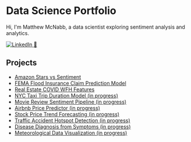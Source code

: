 <link rel="stylesheet" href="css/style.css">

<div class="hero">
  <h1>Data Science Portfolio</h1>
  <p>Hi, I'm Matthew McNabb, a data scientist exploring sentiment analysis and analytics.</p>
  <p>
    <a href="https://www.linkedin.com/in/yourprofile">
      <img alt="LinkedIn" src="https://img.shields.io/badge/LinkedIn-blue?logo=linkedin">
    </a>
    <a href="mailto:you@example.com">📧</a>
  </p>
</div>

## Projects

<ul class="projects">
  <li class="project-card"><a href="../projects/amazon-stars-vs-sentiment/README.md">Amazon Stars vs Sentiment</a></li>
  <li class="project-card"><a href="../projects/fema-flood-claims/README.md">FEMA Flood Insurance Claim Prediction Model</a></li>
  <li class="project-card"><a href="../projects/real-estate-covid-wfh/README.md">Real Estate COVID WFH Features</a></li>
  <li class="project-card"><a href="../projects/nyc-taxi-duration/README.md">NYC Taxi Trip Duration Model (in progress)</a></li>
  <li class="project-card"><a href="../projects/movie-review-sentiment/README.md">Movie Review Sentiment Pipeline (in progress)</a></li>
  <li class="project-card"><a href="../projects/airbnb-price-predictor/README.md">Airbnb Price Predictor (in progress)</a></li>
  <li class="project-card"><a href="../projects/stock-price-forecast/README.md">Stock Price Trend Forecasting (in progress)</a></li>
  <li class="project-card"><a href="../projects/traffic-accident-hotspots/README.md">Traffic Accident Hotspot Detection (in progress)</a></li>
  <li class="project-card"><a href="../projects/disease-diagnosis-symptoms/README.md">Disease Diagnosis from Symptoms (in progress)</a></li>
  <li class="project-card"><a href="../projects/weather-data-viz/README.md">Meteorological Data Visualization (in progress)</a></li>
</ul>
